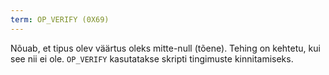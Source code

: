 ```yaml
---
term: OP_VERIFY (0X69)
---
```


Nõuab, et tipus olev väärtus oleks mitte-null (tõene). Tehing on kehtetu, kui see nii ei ole. `OP_VERIFY` kasutatakse skripti tingimuste kinnitamiseks.